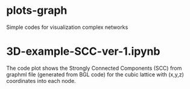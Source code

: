 # plots-graph
Simple codes for visualization complex networks

# 3D-example-SCC-ver-1.ipynb
The code plot shows the Strongly Connected Components (SCC) from graphml file (generated from BGL code) for the cubic lattice with (x,y,z) coordinates into each node.
